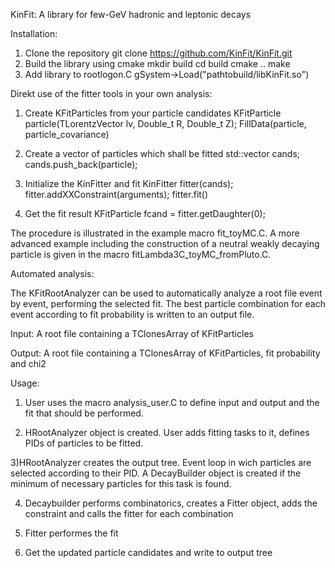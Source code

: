 KinFit: A library for few-GeV hadronic and leptonic decays

Installation:

1) Clone the repository
    git clone https://github.com/KinFit/KinFit.git
2) Build the library using cmake
    mkdir build
    cd build
    cmake ..
    make
3) Add library to rootlogon.C
    gSystem->Load("pathtobuild/libKinFit.so")



Direkt use of the fitter tools in your own analysis:

1) Create KFitParticles from your particle candidates
    KFitParticle particle(TLorentzVector lv, Double_t R, Double_t Z);
    FillData(particle, particle_covariance)

2) Create a vector of particles which shall be fitted
    std::vector<KFitParticle> cands;
    cands.push_back(particle);

3) Initialize the KinFitter and fit
    KinFitter fitter(cands);
    fitter.addXXConstraint(arguments);
    fitter.fit()

4) Get the fit result
    KFitParticle fcand = fitter.getDaughter(0);

The procedure is illustrated in the example macro fit_toyMC.C.
A more advanced example including the construction of a neutral weakly decaying particle is given in the macro fitLambda3C_toyMC_fromPluto.C.



Automated analysis:

The KFitRootAnalyzer can be used to automatically analyze a root file event by event, performing the selected fit. The best particle combination for each event according to fit probability is written to an output file.

Input: A root file containing a TClonesArray of KFitParticles

Output: A root file containing a TClonesArray of KFitParticles, fit probability and chi2

Usage:
1) User uses the macro analysis_user.C to define input and output and the fit that should be performed.

2) HRootAnalyzer object is created. User adds fitting tasks to it, defines PIDs of particles to be fitted. 

3)HRootAnalyzer creates the output tree. Event loop in wich particles are selected according to their PID. A DecayBuilder object is created if the minimum of necessary particles for this task is found.

4) Decaybuilder performs combinatorics, creates a Fitter object, adds the constraint and calls the fitter for each combination

5) Fitter performes the fit

6) Get the updated particle candidates and write to output tree

